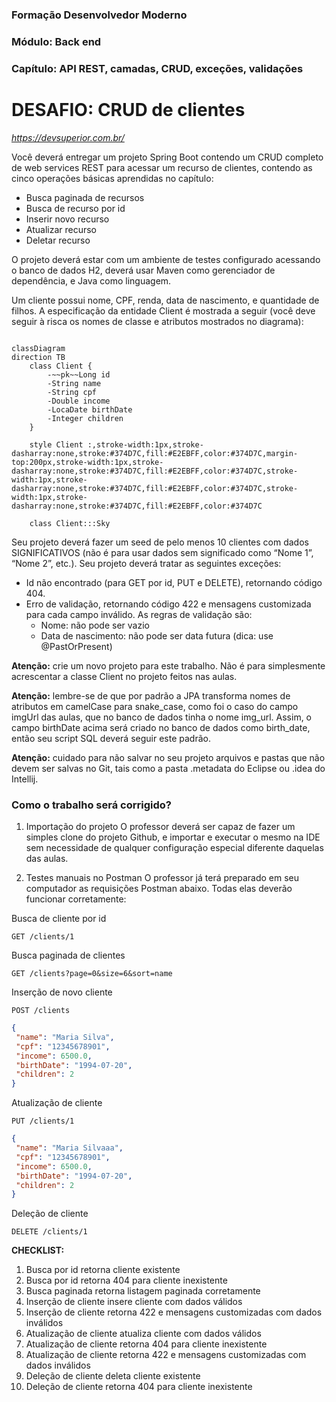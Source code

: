 ### Formação Desenvolvedor Moderno
### Módulo: Back end
### Capítulo: API REST, camadas, CRUD, exceções, validações
# DESAFIO:  CRUD de clientes
*https://devsuperior.com.br/*


Você deverá entregar um projeto Spring Boot contendo um CRUD completo de web services REST para acessar um recurso de clientes, contendo as cinco operações básicas aprendidas no capítulo:

* Busca paginada de recursos
* Busca de recurso por id
* Inserir novo recurso
* Atualizar recurso
* Deletar recurso
  
O projeto deverá estar com um ambiente de testes configurado acessando o banco de dados H2, deverá usar Maven como gerenciador de dependência, e Java como linguagem.

Um cliente possui nome, CPF, renda, data de nascimento, e quantidade de filhos. A especificação da entidade Client é mostrada a seguir (você deve seguir à risca os nomes de classe e atributos mostrados no diagrama):


```mermaid

classDiagram
direction TB
    class Client {
	    -~~pk~~Long id
	    -String name
	    -String cpf
	    -Double income
		-LocaDate birthDate
		-Integer children
    }

	style Client :,stroke-width:1px,stroke-dasharray:none,stroke:#374D7C,fill:#E2EBFF,color:#374D7C,margin-top:200px,stroke-width:1px,stroke-dasharray:none,stroke:#374D7C,fill:#E2EBFF,color:#374D7C,stroke-width:1px,stroke-dasharray:none,stroke:#374D7C,fill:#E2EBFF,color:#374D7C,stroke-width:1px,stroke-dasharray:none,stroke:#374D7C,fill:#E2EBFF,color:#374D7C
		
	class Client:::Sky

```

Seu projeto deverá fazer um seed de pelo menos 10 clientes com dados SIGNIFICATIVOS (não é para usar dados sem significado como “Nome 1”, “Nome 2”, etc.).
Seu projeto deverá tratar as seguintes exceções:
+ Id não encontrado (para GET por id, PUT e DELETE), retornando código 404.
+ Erro de validação, retornando código 422 e mensagens customizada para cada campo inválido. As regras de validação são:
	- Nome: não pode ser vazio
	- Data de nascimento: não pode ser data futura (dica: use @PastOrPresent)

**Atenção:** crie um novo projeto para este trabalho. Não é para simplesmente acrescentar a classe Client no projeto feitos nas aulas.

**Atenção:** lembre-se de que por padrão a JPA transforma nomes de atributos em camelCase para snake_case, como foi o caso do campo imgUrl das aulas, que no banco de dados tinha o nome img_url. Assim, o campo birthDate acima será criado no banco de dados como birth_date, então seu script SQL deverá seguir este padrão.

**Atenção:** cuidado para não salvar no seu projeto arquivos e pastas que não devem ser salvas no Git, tais como a pasta .metadata do Eclipse ou .idea do Intellij. 

### Como o trabalho será corrigido?

 1) Importação do projeto
O professor deverá ser capaz de fazer um simples clone do projeto Github, e importar e executar o mesmo na IDE sem necessidade de qualquer configuração especial diferente daquelas das aulas.

 2) Testes manuais no Postman
O professor já terá preparado em seu computador as requisições Postman abaixo. Todas elas deverão funcionar corretamente:

Busca de cliente por id

`GET /clients/1`

Busca paginada de clientes

`GET /clients?page=0&size=6&sort=name`

Inserção de novo cliente

`POST /clients`

```JSON
{
 "name": "Maria Silva",
 "cpf": "12345678901",
 "income": 6500.0,
 "birthDate": "1994-07-20",
 "children": 2
}
```

Atualização de cliente

`PUT /clients/1`

```JSON
{
 "name": "Maria Silvaaa",
 "cpf": "12345678901",
 "income": 6500.0,
 "birthDate": "1994-07-20",
 "children": 2
}
```

Deleção de cliente

`DELETE /clients/1`


**CHECKLIST:**
1. Busca por id retorna cliente existente
2. Busca por id retorna 404 para cliente inexistente
3. Busca paginada retorna listagem paginada corretamente
4. Inserção de cliente insere cliente com dados válidos
5. Inserção de cliente retorna 422 e mensagens customizadas com dados inválidos
6. Atualização de cliente atualiza cliente com dados válidos
7. Atualização de cliente retorna 404 para cliente inexistente
8. Atualização de cliente retorna 422 e mensagens customizadas com dados inválidos
9. Deleção de cliente deleta cliente existente
10. Deleção de cliente retorna 404 para cliente inexistente 
